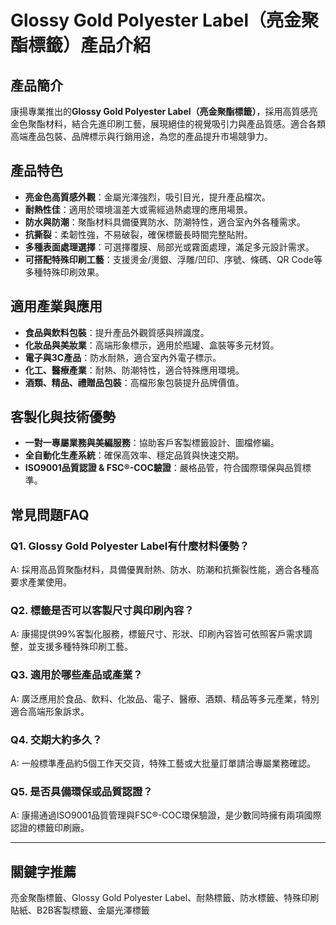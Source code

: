 # Glossy Gold Polyester Label（亮金聚酯標籤）產品介紹

## 產品簡介
康揚專業推出的**Glossy Gold Polyester Label（亮金聚酯標籤）**，採用高質感亮金色聚酯材料，結合先進印刷工藝，展現絕佳的視覺吸引力與產品質感。適合各類高端產品包裝、品牌標示與行銷用途，為您的產品提升市場競爭力。

## 產品特色

- **亮金色高質感外觀**：金屬光澤強烈，吸引目光，提升產品檔次。
- **耐熱性佳**：適用於環境溫差大或需經過熱處理的應用場景。
- **防水與防潮**：聚酯材料具備優異防水、防潮特性，適合室內外各種需求。
- **抗撕裂**：柔韌性強，不易破裂，確保標籤長時間完整貼附。
- **多種表面處理選擇**：可選擇覆膜、局部光或霧面處理，滿足多元設計需求。
- **可搭配特殊印刷工藝**：支援燙金/燙銀、浮雕/凹印、序號、條碼、QR Code等多種特殊印刷效果。

## 適用產業與應用

- **食品與飲料包裝**：提升產品外觀質感與辨識度。
- **化妝品與美妝業**：高端形象標示，適用於瓶罐、盒裝等多元材質。
- **電子與3C產品**：防水耐熱，適合室內外電子標示。
- **化工、醫療產業**：耐熱、防潮特性，適合特殊應用環境。
- **酒類、精品、禮贈品包裝**：高檔形象包裝提升品牌價值。

## 客製化與技術優勢

- **一對一專屬業務與美編服務**：協助客戶客製標籤設計、圖檔修編。
- **全自動化生產系統**：確保高效率、穩定品質與快速交期。
- **ISO9001品質認證 & FSC®-COC驗證**：嚴格品管，符合國際環保與品質標準。

## 常見問題FAQ

### Q1. Glossy Gold Polyester Label有什麼材料優勢？
A: 採用高品質聚酯材料，具備優異耐熱、防水、防潮和抗撕裂性能，適合各種高要求產業使用。

### Q2. 標籤是否可以客製尺寸與印刷內容？
A: 康揚提供99%客製化服務，標籤尺寸、形狀、印刷內容皆可依照客戶需求調整，並支援多種特殊印刷工藝。

### Q3. 適用於哪些產品或產業？
A: 廣泛應用於食品、飲料、化妝品、電子、醫療、酒類、精品等多元產業，特別適合高端形象訴求。

### Q4. 交期大約多久？
A: 一般標準產品約5個工作天交貨，特殊工藝或大批量訂單請洽專屬業務確認。

### Q5. 是否具備環保或品質認證？
A: 康揚通過ISO9001品質管理與FSC®-COC環保驗證，是少數同時擁有兩項國際認證的標籤印刷廠。

---

## 關鍵字推薦
亮金聚酯標籤、Glossy Gold Polyester Label、耐熱標籤、防水標籤、特殊印刷貼紙、B2B客製標籤、金屬光澤標籤